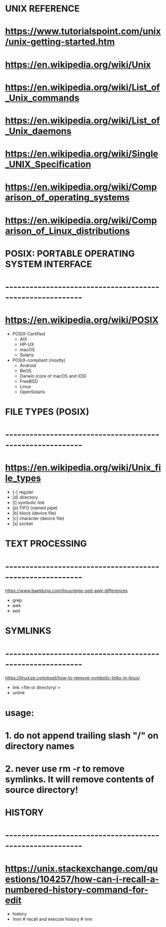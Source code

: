 
# UNIX REFERENCE
# https://www.tutorialspoint.com/unix/unix-getting-started.htm
# https://en.wikipedia.org/wiki/Unix
# https://en.wikipedia.org/wiki/List_of_Unix_commands
# https://en.wikipedia.org/wiki/List_of_Unix_daemons
# https://en.wikipedia.org/wiki/Single_UNIX_Specification
# https://en.wikipedia.org/wiki/Comparison_of_operating_systems
# https://en.wikipedia.org/wiki/Comparison_of_Linux_distributions



# POSIX: PORTABLE OPERATING SYSTEM INTERFACE
# ---------------------------------------------------------
# https://en.wikipedia.org/wiki/POSIX
* POSIX-Certified
  * AIX
  * HP-UX
  * macOS
  * Solaris
* POSIX-compliant (mostly)
    * Android
    * BeOS
    * Darwin (core of macOS and iOS)
    * FreeBSD
    * Linux
    * OpenSolaris
  

# FILE TYPES (POSIX)
# ---------------------------------------------------------
# https://en.wikipedia.org/wiki/Unix_file_types
* [-]   regular
* [d]   directory
* [l]   symbolic link
* [p]   FIFO (named pipe)
* [b]   block (device file)
* [c]   character (device file)
* [s]   socket



# TEXT PROCESSING
# ---------------------------------------------------------
https://www.baeldung.com/linux/grep-sed-awk-differences
* grep
* awk
* sed


# SYMLINKS
# ---------------------------------------------------------
https://linuxize.com/post/how-to-remove-symbolic-links-in-linux/
* link     <file or directory/ >
* unlink   <symlink name>    

# usage:
# 1. do not append trailing slash "/" on directory names
# 2. never use rm -r to remove symlinks.  It will remove contents of source directory!



# HISTORY
# ---------------------------------------------------------
# https://unix.stackexchange.com/questions/104257/how-can-i-recall-a-numbered-history-command-for-edit

* history
* !nnn              # recall and execute history # nnn


